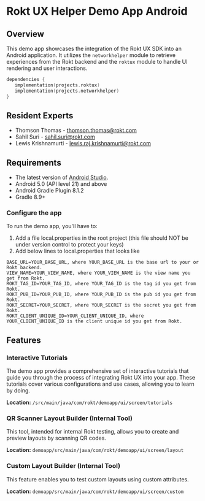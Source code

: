 # Rokt UX Helper Demo App Android

## Overview

This demo app showcases the integration of the Rokt UX SDK into an Android application. It utilizes the `networkhelper` module to retrieve experiences from the Rokt backend and the `roktux` module to handle UI rendering and user interactions.

```kotlin
dependencies {
   implementation(projects.roktux)
   implementation(projects.networkhelper)
}
```

## Resident Experts

-   Thomson Thomas - thomson.thomas@rokt.com
-   Sahil Suri - sahil.suri@rokt.com
-   Lewis Krishnamurti - lewis.raj.krishnamurti@rokt.com

## Requirements

-   The latest version of [Android Studio](https://developer.android.com/studio).
-   Android 5.0 (API level 21) and above
-   Android Gradle Plugin 8.1.2
-   Gradle 8.9+

### Configure the app

To run the demo app, you'll have to:

1. Add a file local.properties in the root project (this file should NOT be under version control to protect your keys)
2. Add below lines to local.properties that looks like

```
BASE_URL=YOUR_BASE_URL, where YOUR_BASE_URL is the base url to your or Rokt backend.
VIEW_NAME=YOUR_VIEW_NAME, where YOUR_VIEW_NAME is the view name you get from Rokt.
ROKT_TAG_ID=YOUR_TAG_ID, where YOUR_TAG_ID is the tag id you get from Rokt.
ROKT_PUB_ID=YOUR_PUB_ID, where YOUR_PUB_ID is the pub id you get from Rokt.
ROKT_SECRET=YOUR_SECRET, where YOUR_SECRET is the secret you get from Rokt.
ROKT_CLIENT_UNIQUE_ID=YOUR_CLIENT_UNIQUE_ID, where YOUR_CLIENT_UNIQUE_ID is the client unique id you get from Rokt.
```

## Features

### Interactive Tutorials

The demo app provides a comprehensive set of interactive tutorials that guide you through the process of integrating Rokt UX into your app. These tutorials cover various configurations and use cases, allowing you to learn by doing.

**Location:** `/src/main/java/com/rokt/demoapp/ui/screen/tutorials`

### QR Scanner Layout Builder (Internal Tool)

This tool, intended for internal Rokt testing, allows you to create and preview layouts by scanning QR codes.

**Location:** `demoapp/src/main/java/com/rokt/demoapp/ui/screen/layout`

### Custom Layout Builder (Internal Tool)

This feature enables you to test custom layouts using custom attributes.

**Location:** `demoapp/src/main/java/com/rokt/demoapp/ui/screen/custom`
